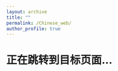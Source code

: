 ```yaml
---
layout: archive
title: ""
permalink: /Chinese_web/
author_profile: true
---
```


<!DOCTYPE html>
<html>
<head>
  <title>跳转页面</title>
  <script>
    // 在页面加载完成后自动跳转
    window.onload = function() {
      window.location.href = "https://ma.szu.edu.cn/teacher-content.jsp?urltype=tp.TpTeacherDetail&wbtreeid=2704&id=1590648311336394754&dm=niuben_080021";
    };
  </script>
</head>
<body>
  <h1>正在跳转到目标页面...</h1>
</body>
</html>
